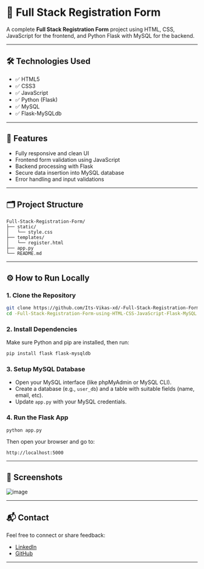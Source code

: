 # 🚀 Full Stack Registration Form

A complete **Full Stack Registration Form** project using HTML, CSS, JavaScript for the frontend, and Python Flask with MySQL for the backend.

---

## 🛠 Technologies Used

- ✅ HTML5  
- ✅ CSS3  
- ✅ JavaScript  
- ✅ Python (Flask)  
- ✅ MySQL  
- ✅ Flask-MySQLdb

---

## 🎯 Features

- Fully responsive and clean UI  
- Frontend form validation using JavaScript  
- Backend processing with Flask  
- Secure data insertion into MySQL database  
- Error handling and input validations

---

## 🗂 Project Structure

```
Full-Stack-Registration-Form/
├── static/
│   └── style.css
├── templates/
│   └── register.html
├── app.py
└── README.md
```

---

## ⚙️ How to Run Locally

### 1. Clone the Repository

```bash
git clone https://github.com/Its-Vikas-xd/-Full-Stack-Registration-Form-using-HTML-CSS-JavaScript-Flask-MySQL
cd -Full-Stack-Registration-Form-using-HTML-CSS-JavaScript-Flask-MySQL
```

### 2. Install Dependencies

Make sure Python and pip are installed, then run:

```bash
pip install flask flask-mysqldb
```

### 3. Setup MySQL Database

- Open your MySQL interface (like phpMyAdmin or MySQL CLI).
- Create a database (e.g., `user_db`) and a table with suitable fields (name, email, etc).
- Update `app.py` with your MySQL credentials.

### 4. Run the Flask App

```bash
python app.py
```

Then open your browser and go to:

```
http://localhost:5000
```

---

## 📸 Screenshots

![image](https://github.com/user-attachments/assets/6ae3a864-fddf-4de4-b95a-089f8c8da1a2)


---

## 📬 Contact

Feel free to connect or share feedback:

- [LinkedIn](https://www.linkedin.com/in/vikasxd)
- [GitHub](https://github.com/Its-Vikas-xd)

---




